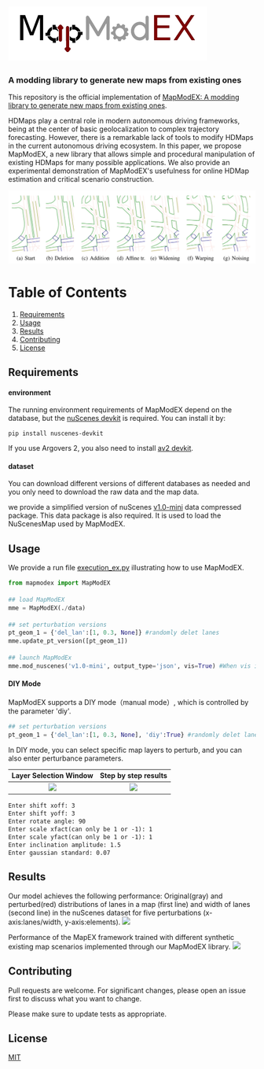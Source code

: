 <!-- <div align="center"> -->
<h1><img src="./documents/images/logo.png"></h1>
<h3>A modding library to generate new maps from existing ones</h3>

This repository is the official implementation of [MapModEX: A modding library to generate new maps from existing ones](). 

HDMaps play a central role in modern autonomous driving frameworks, being at the center of basic geolocalization to complex trajectory forecasting. However, there is a remarkable lack of tools to modify HDMaps in the current autonomous driving ecosystem. In this paper, we propose MapModEX, a new library that allows simple and procedural manipulation of existing HDMaps for many possible applications. We also provide an experimental demonstration of MapModEX's usefulness for online HDMap estimation and critical scenario construction.

![](./documents/images/steps.png)

<!-- #TODO Visuals -->

# Table of Contents
1. [Requirements](#Installation)
2. [Usage](#Usage)
3. [Results](#results)
4. [Contributing](#contributing)
5. [License](#License)


## Requirements
#### environment
The running environment requirements of MapModEX depend on the database, but the [nuScenes devkit](https://github.com/nutonomy/nuscenes-devkit/blob/master/docs/installation.md) is required. You can install it by:
```setup
pip install nuscenes-devkit
```
If you use Argovers 2, you also need to install [av2 devkit](https://argoverse.github.io/user-guide/getting_started.html#setup).

#### dataset
You can download different versions of different databases as needed and you only need to download the raw data and the map data.

we provide a simplified version of nuScenes [v1.0-mini](https://github.com/anr-multitrans/MapModEX/tree/local_li/python-sdk/data/nuscenes) data compressed package. This data package is also required. It is used to load the NuScenesMap used by MapModEX.

<!-- (To be continued)Use the package manager [pip](https://pip.pypa.io/en/stable/) to install MapModEX.
```bash
pip install mapmodex
``` -->

## Usage
We provide a run file [execution_ex.py](./python-sdk/execution_ex.py) illustrating how to use MapModEX.
```python
from mapmodex import MapModEX

## load MapModEX
mme = MapModEX(./data)

## set perturbation versions
pt_geom_1 = {'del_lan':[1, 0.3, None]} #randomly delet lanes
mme.update_pt_version([pt_geom_1])

## launch MapModEx
mme.mod_nuscenes('v1.0-mini', output_type='json', vis=True) #When vis is true, PNG files are generated for visualization.
```

#### DIY Mode
MapModEX supports a DIY mode（manual mode）, which is controlled by the parameter 'diy'.
```python
## set perturbation versions
pt_geom_1 = {'del_lan':[1, 0.3, None], 'diy':True} #randomly delet lanes
```
In DIY mode, you can select specific map layers to perturb, and you can also enter perturbance parameters.

Layer Selection Window             |  Step by step results
:-------------------------:|:-------------------------:
![](./documents/images/diy.gif)  |  ![](./documents/images/diy_result.gif)
```setup
Enter shift xoff: 3
Enter shift yoff: 3
Enter rotate angle: 90
Enter scale xfact(can only be 1 or -1): 1
Enter scale yfact(can only be 1 or -1): 1
Enter inclination amplitude: 1.5
Enter gaussian standard: 0.07
```
## Results

Our model achieves the following performance:
Original(gray) and perturbed(red) distributions of lanes in a map (first line) and width of lanes (second line) in the nuScenes dataset for five perturbations (x-axis:lanes/width, y-axis:elements).
![](./documents/images/statistical.png)

Performance of the MapEX framework trained with different synthetic existing map scenarios implemented through our MapModEX library.
![](./documents/images/table.png)

<!-- ## Support
Please open an issue to ask your questions. -->

## Contributing
Pull requests are welcome. For significant changes, please open an issue first to discuss what you want to change.

Please make sure to update tests as appropriate.

<!-- ## Authors and acknowledgment -->

## License
[MIT](https://choosealicense.com/licenses/mit/)

<!-- ## Tests -->